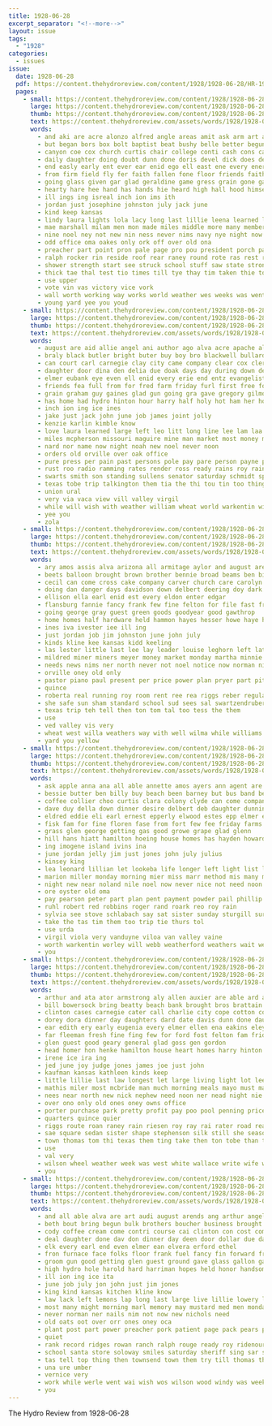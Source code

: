 ```yaml
---
title: 1928-06-28
excerpt_separator: "<!--more-->"
layout: issue
tags:
  - "1928"
categories:
  - issues
issue:
  date: 1928-06-28
  pdf: https://content.thehydroreview.com/content/1928/1928-06-28/HR-1928-06-28.pdf
  pages:
    - small: https://content.thehydroreview.com/content/1928/1928-06-28/small/HR-1928-06-28-01.jpg
      large: https://content.thehydroreview.com/content/1928/1928-06-28/large/HR-1928-06-28-01.jpg
      thumb: https://content.thehydroreview.com/content/1928/1928-06-28/thumbnails/HR-1928-06-28-01.jpg
      text: https://content.thehydroreview.com/assets/words/1928/1928-06-28/HR-1928-06-28-01.txt
      words:
        - and aki are acre alonzo alfred angle areas amit ask arm art addo april alex author all able anon ago aid
        - but began bors box bolt baptist beat bushy belle better begun best blue bess bassler bos bands bill bounds bae bricks brought bert brings band body bel barbara bet back boys been baie bring board boy bertha big bible bent boucher bob business buys blown
        - canyon coe cox church curtis chair college conti cash cons candida corr can cia chi credit clock chen cratic cato colt comes city charles caddo capa cater came cedar con county come child class call camp cry cin cross chief chart contri chance cham certain
        - daily daughter doing doubt dunn done doris devel dick does decatur during deal daughters dou duty ded day dent down demo dwight
        - end easly early ent ever ear enid ego ell east ene every ener else ether even enter
        - from firm field fly fer faith fallen fone floor friends faithful frend frost felton fund farmer folks forward failing fell fear fariss first found far fort free frank flight fire for fair
        - going glass given gar glad geraldine game gress grain gone gain gest gave general gard george good grow grown group gene guthrie
        - hearty hare hee hand has hands hie heard high hall hood himsel harry half harvest hinton holes henry house haga hay hill home hope held health hard hydro heen had him hopes hays her how
        - ill ings ing isreal inch ion ims ith
        - jordan just josephine johnston july jack june
        - kind keep kansas
        - lindy laura lights lola lacy long last lillie leena learned life laws little labor large lai lone latter lat lay lanning lucky living lead left landing lines lightning
        - mae marshall milam men mon made miles middle more many members means mauk much must matter morning money miss might min missi mila march monday mary male mong may
        - nine noel ney not new nin ness never nims navy nye night now names nest north neat
        - odd office oma oakes only ork off over old ona
        - preacher part point pron pale page pro pou president porch past people pay place perna points plane plan pope proper per pastor poor piano puc pledge pam parades pletscher posta post prag perrin pin
        - ralph rocker rin reside roof rear raney round rote ras rest room real reg rae rain rast race ronn remark rey
        - shower strength start see struck school stuff saw state strong storm siege steele sorrow sora story still soli states sell sino sing said service stockton sale settle sermon speed stands seem sue side second stiff senator sin sheri she shaw six shanks seen shingles sunday soon show sai sermons summerfield student special seat sees short sult son sheriff sincere small sad subject saturday
        - thick tae thal test tio times till tye thay tim taken thie toward tott them the tom thet teall thing tie tor treat torn then tun tiss town than too take tice texas tone
        - use upper
        - vote vin vas victory vice vork
        - wall worth working way works world weather wes weeks was went wells want window wil won win work wheat wing wheel with west well wen will week while
        - young yard yee you youd
    - small: https://content.thehydroreview.com/content/1928/1928-06-28/small/HR-1928-06-28-02.jpg
      large: https://content.thehydroreview.com/content/1928/1928-06-28/large/HR-1928-06-28-02.jpg
      thumb: https://content.thehydroreview.com/content/1928/1928-06-28/thumbnails/HR-1928-06-28-02.jpg
      text: https://content.thehydroreview.com/assets/words/1928/1928-06-28/HR-1928-06-28-02.txt
      words:
        - august are aid allie angel ani author ago alva acre apache alene able andrew aimee and all
        - braly black butler bright buter buy boy bro blackwell bullard bird back best but business bradley bring bernice been baby bank bill bettinger bone bethel bert bea
        - can court carl carnegie clay city came company clear cox clerk cool caddo charles cream count cin county
        - daughter door dina den delia due doak days day during down dewitt dav
        - elmer eubank eye even ell enid every erie end entz evangelist english ele era
        - friends fea full from for fred farm friday furl first free fore fry face fulton found fields flow forget
        - grain graham guy gaines glad gun going gra gave gregory gilmore gillett gregor good
        - has home had hydro hinton hour harry half holy hot ham her hoh handy harvest herndon halley husband heidebrecht hand him hayes hildebrand harting humes hays hearing homa harold holter hudson hesser harr held
        - inch ion ing ice ines
        - jake just jack john june job james joint jolly
        - kenzie karlin kimble know
        - love laura learned large left leo litt long line lee lam laa lena lone lines like lon last little lowell learn
        - miles mcpherson missouri maguire mine man market most money morning miller mittie martin might maas mcalester may miss monday much munsey mille more mountain many mound mail made mckenzie
        - nard nor name now night noah new noel never noon
        - orders old orville over oak office
        - pure press per pain past persons pole pay pare person payne part power pump para people
        - rust roo radio ramming rates render ross ready rains roy raine rush rey
        - swarts smith son standing sullens senator saturday schmidt special scott simmons said south sunday ser sidney service sermons smiling seat seed straight sister saw state strickland soe swart shown small season sheriff sat sharon sell supper short six subject sum see semple single summer set she solid sitton
        - texas tobe trip talkington them tia the thi tou tin too thing talk take tank ted tak treme
        - union ural
        - very via vaca view vill valley virgil
        - while will wish with weather william wheat world warkentin wien why white was wee water week write winter wit words well worth walter wife went
        - yee you
        - zola
    - small: https://content.thehydroreview.com/content/1928/1928-06-28/small/HR-1928-06-28-03.jpg
      large: https://content.thehydroreview.com/content/1928/1928-06-28/large/HR-1928-06-28-03.jpg
      thumb: https://content.thehydroreview.com/content/1928/1928-06-28/thumbnails/HR-1928-06-28-03.jpg
      text: https://content.thehydroreview.com/assets/words/1928/1928-06-28/HR-1928-06-28-03.txt
      words:
        - ary amos assis alva arizona all armitage aylor and august are
        - beets balloon brought brown brother bennie broad beams ben bins berg bell been big bible benefield buy black billi board brewster bou bristow better blanche box bath bout business bethel but bill best bassler
        - cecil can come cross cake company carver church care carolyn city class cordel corn clarence cord cream cope carl cotton chandler county con came case clinton cooper
        - doing dan danger days davidson down delbert deering doy dark day daughter dunn daughters debe dinner dry
        - ellison ella earl enid est every eldon enter edgar
        - flansburg fannie fancy frank few fine felton for file fast frost friesen ferguson furnish floor friends from frieda faris former farra friday fariss
        - going george gray guest green goods goodyear good gawthrop
        - home homes half hardware held hammon hayes hesser howe haye hoeing him heidebrecht hour has had her horse hydro house harvest harold hay hinton hon hens head husbands
        - ines iva ivester iee ill ing
        - just jordan job jim johnston june john july
        - kinds kline kee kansas kidd keeling
        - las lester little last lee lay leader louise leghorn left later les light line let low longer
        - mildred miner miners meyer money market monday martha minnie mccormick members mckay mission model many miss merry made men medford more melba most mer morgan
        - needs news nims ner north never not noel notice now norman night new
        - orville oney old only
        - pastor piano paul present per price power plan pryer part pittsburg paulin pair plenty pohl perle pump pleasant pay past
        - quince
        - roberta real running roy room rent ree rea riggs reber regular road ridenour rock run ruth reg red
        - she safe sun sham standard school sud sees sal swartzendruber stands service stand sale south shall saturday stocking see sons springs strong steel sunday straight string side sister spies snyder supply smith sylvester speaks sunshine shirts stockton sherbet story summer sweet sack stire stevens shanks
        - texas trip teh tell then ton tom tal too tess the them
        - use
        - ved valley vis very
        - wheat west willa weathers way with well wilma while williams why words want worley walter work washington week white will went working was
        - yard you yellow
    - small: https://content.thehydroreview.com/content/1928/1928-06-28/small/HR-1928-06-28-04.jpg
      large: https://content.thehydroreview.com/content/1928/1928-06-28/large/HR-1928-06-28-04.jpg
      thumb: https://content.thehydroreview.com/content/1928/1928-06-28/thumbnails/HR-1928-06-28-04.jpg
      text: https://content.thehydroreview.com/assets/words/1928/1928-06-28/HR-1928-06-28-04.txt
      words:
        - ask apple anna ana all able annette amos ayers ann agent are arthur ago alie and angeles
        - bessie butter ben billy buy beach been barney but bus band ber back below boys brought bridgeport baby brother bryan bill
        - coffee collier choo curtis clara colony clyde can come company church carl chastain cloud call cotton city corn clinton cox
        - dave duy della down dinner desire delbert deb daughter dunning ditmore dooley dee date duke day
        - eldred eddie eli earl ernest epperly elwood estes epp elmer end ear ever easy even ery enid
        - fisk fam for fine floren fase from fort few fee friday farms folks first fruit fields fell farm friends
        - grass glen george getting gas good growe grape glad glenn
        - hill hans hiatt hamilton hoeing house homes has hayden howard hubert had her harry hansen ham heater home happy hore hinton handsome hail hard harvest har hydro
        - ing imogene island ivins ina
        - june jordan jelly jim just jones john july julius
        - kinsey king
        - lea leonard lillian let lookeba life longer left light list lantz letha like lara lloyd leslie loyd lili last lorene los
        - marion miller monday morning mier miss marr method mis many mae may mound markey mail money magnolia mustard mckee marguerite mas
        - night new near noland nile noel now never nice not need noon
        - ore oyster old oma
        - pay pearson peter part plan pent payment powder pail phillip pack payne puck
        - ruhl robert red robbins roger rand roark reo roy rain
        - sylvia see stove schlabach say sat sister sunday sturgill sur sac son smith sale small shower sund store shell saturday strong swan steady sweet sunda sam sand switzer set seen sick stock south sun sons salt simpson school schantz
        - take the tas tim them too trip tie thurs tol
        - use urda
        - virgil viola very vanduyne viloa van valley vaine
        - worth warkentin worley will webb weatherford weathers wait weather wil walter why went willing wit willingham weed while was week with wright wheat wish wilson weiland williams way
        - you
    - small: https://content.thehydroreview.com/content/1928/1928-06-28/small/HR-1928-06-28-05.jpg
      large: https://content.thehydroreview.com/content/1928/1928-06-28/large/HR-1928-06-28-05.jpg
      thumb: https://content.thehydroreview.com/content/1928/1928-06-28/thumbnails/HR-1928-06-28-05.jpg
      text: https://content.thehydroreview.com/assets/words/1928/1928-06-28/HR-1928-06-28-05.txt
      words:
        - arthur and ata ator armstrong aly allen auxier are able ard aca august all ace
        - bill bowersock bring beatty beach bank brought bros brattain bristow beams back baptist bassler belle beg business boucher bart both bergan book block brother buy bradley but brief buick bond burgman best buyers brown
        - clinton cases carnegie cater call charlie city cope cotton coach col company car champlin coupe curt constant cry cox church care cogar county child come colony came can crawford
        - dorey dora dinner day daughters dard date davis dunn done daughter din depot deal does dungan
        - ear edith ery early eugenia every elmer ellen ena eakins eley ella end emerson
        - far fleeman fresh fine fing few for ford fost felton fam friday fay first farm friends from frank fees fountain fruits
        - glen guest good geary general glad goss gen gordon
        - head homer hon henke hamilton house heart homes harry hinton has homestead him homa hope hand hodgson hydro hobart henry hyden home held her hazard hanes
        - irene ice ira ing
        - jed june joy judge jones james joe just john
        - kaufman kansas kathleen kinds keep
        - little lillie last law longest let large living light lot lee left
        - mathis miler most mcbride man much morning meals mayo must marie marshall miss means mail measles mary mort model mill many missouri more miller monday mee maxine mar merly mens mansel
        - nees near north new nick nephew need noon ner nead night nie now needs norman not
        - over ono only old ones oney owns office
        - porter purchase park pretty profit pay poo pool penning price place present plan picking pleasant plain peet part pat
        - quarters quince quier
        - riggs route roan raney rain riesen roy ray rai rater road reach rinearson run roads ridge rinear real russell roof rochester res rad
        - sae square sedan sister shape stephenson silk still she season sons stan sos service skill suits soon see som stands star seamen store sells spring saturday scott seen stock state sale station sell sun sales son sam summer sao smith seiberling sunday sed sees self
        - town thomas tom thi texas them ting take then ton tobe than touch the too tien try
        - use
        - val very
        - wilson wheel weather week was west white wallace write wife wilbur wear weeks wayne weatherford well works work wheat will with wool wes williams worth way went wave wide
        - you
    - small: https://content.thehydroreview.com/content/1928/1928-06-28/small/HR-1928-06-28-06.jpg
      large: https://content.thehydroreview.com/content/1928/1928-06-28/large/HR-1928-06-28-06.jpg
      thumb: https://content.thehydroreview.com/content/1928/1928-06-28/thumbnails/HR-1928-06-28-06.jpg
      text: https://content.thehydroreview.com/assets/words/1928/1928-06-28/HR-1928-06-28-06.txt
      words:
        - and all able alva are art audi august arends ang arthur angel agen age
        - beth bout bring begun bulk brothers boucher business brought bar blakley but banks brain buy bassler brother bigger best bishop better bride blanche bran brick board beans burkhart back been beh batter
        - cody coffee cream come contri course cai clinton con cost company can check class city coy church cold cole colony cine county cover clifford credit car crete cash
        - deal daughter done dav don dinner day deen door dollar due days der desire dust
        - elk every earl end even elmer ean elvera erford ethel
        - fron furnace face folks floor frank fuel fancy fin forward frost for fish from first ford french front faries fae firestone faith friday friends fresh felton few
        - groom gun good getting glen guest ground gave glass gallon gavel going generous
        - high hydro hole harold hard harriman hopes held honor handsome henry had hot herndon her hom happy how has
        - ill ion ing ice ita
        - june job july jon john just jim jones
        - king kind kansas kitchen kline know
        - law lack left lemons lap long last large live lillie lowery like little let
        - most many might morning marl memory may mustard med men monday melba middle money man much morgans mon mati mand miss more members morgan
        - never norman ner nails nim not now new nichols need
        - old oats oot over orr ones oney oca
        - plant post part power preacher pork patient page pack pears people pink palmer pay peoples pride peel powder perfect per proper poe pastor place
        - quiet
        - rank record ridges rowan ranch ralph rouge ready roy ridenour red ray rice room roosevelt running ren rine rece rinearson richert ruzicka roads rai real rochester riggs
        - school santa store soloway smiles saturday sheriff sing sar standard service sunday salmon son sports still smith sister see such she snow shi said small sweet share story side size spare sutton summer
        - tas tell top thing then townsend town them try till thomas the too truly thelma tate taylor train thee times thacker ton than
        - una ure umber
        - vernice very
        - work while werle went wai wish wos wilson wood windy was week weatherford wild way windows won want will weather wheel wee with wayne wind
        - you
---
```


The Hydro Review from 1928-06-28

<!--more-->

